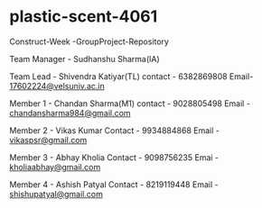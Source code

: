 # plastic-scent-4061
Construct-Week -GroupProject-Repository

Team Manager - Sudhanshu Sharma(IA)

Team Lead - Shivendra Katiyar(TL)
contact - 6382869808
Email- 17602224@velsuniv.ac.in

Member 1 - Chandan Sharma(M1)
contact - 9028805498
Email - chandansharma984@gmail.com

Member 2 - Vikas Kumar
Contact - 9934884868
Email - vikaspsr@gmail.com

Member 3 - Abhay Kholia
Contact - 9098756235
Emai - kholiaabhay@gmail.com

Member 4 - Ashish Patyal
Contact - 8219119448
Email - shishupatyal@gmail.com
